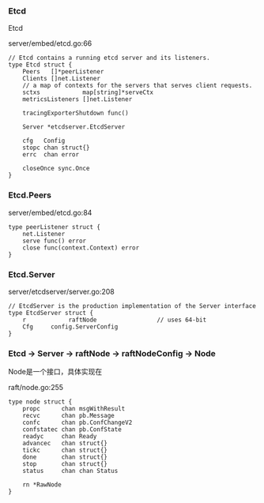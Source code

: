 

### Etcd

Etcd

server/embed/etcd.go:66

```golang
// Etcd contains a running etcd server and its listeners.
type Etcd struct {
	Peers   []*peerListener
	Clients []net.Listener
	// a map of contexts for the servers that serves client requests.
	sctxs            map[string]*serveCtx
	metricsListeners []net.Listener

	tracingExporterShutdown func()

	Server *etcdserver.EtcdServer

	cfg   Config
	stopc chan struct{}
	errc  chan error

	closeOnce sync.Once
}
```

### Etcd.Peers

server/embed/etcd.go:84

```golang
type peerListener struct {
	net.Listener
	serve func() error
	close func(context.Context) error
}
```

### Etcd.Server

server/etcdserver/server.go:208

```golang
// EtcdServer is the production implementation of the Server interface
type EtcdServer struct {
	r            raftNode                 // uses 64-bit 
	Cfg     config.ServerConfig
}

```

### Etcd -> Server -> raftNode -> raftNodeConfig -> Node 

Node是一个接口，具体实现在 

raft/node.go:255

```golang
type node struct {
	propc      chan msgWithResult
	recvc      chan pb.Message
	confc      chan pb.ConfChangeV2
	confstatec chan pb.ConfState
	readyc     chan Ready
	advancec   chan struct{}
	tickc      chan struct{}
	done       chan struct{}
	stop       chan struct{}
	status     chan chan Status

	rn *RawNode
}

```

